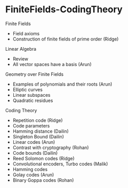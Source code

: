# FiniteFields-CodingTheory

Finite Fields
- Field axioms
- Construction of finite fields of prime order (Ridge)

Linear Algebra
- Review
- All vector spaces have a basis (Arun)

Geometry over Finite Fields
- Examples of polynomials and their roots (Arun)
- Elliptic curves
- Linear subspaces
-   Quadratic residues

Coding Theory
- Repetition code (Ridge)
- Code parameters
- Hamming distance (Dailin)
- Singleton Bound (Dailin)
- Linear codes (Arun)
- Contrast with cryptography (Rohan)
- Code bounds (Dailin)
- Reed Solomon codes (Ridge)
- Convolutional encoders, Turbo codes (Malik)
- Hamming codes
- Golay codes (Arun)
- Binary Goppa codes (Rohan)
